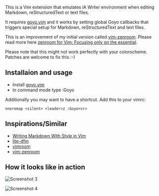 This is a Vim extension that emulates iA Writer environment when editing Markdown, reStructuredText or text files.

It requires [goyo.vim](https://github.com/junegunn/goyo.vim) and it works by setting global Goyo callbacks that triggers special setup for Markdown, reStructuredText and text files.

This is an improvement of my initial version called [vim-zenroom](https://github.com/amix/vim-zenroom). Please read more here [
zenroom for Vim: Focusing only on the essential](http://amix.dk/blog/post/19744#zenroom-for-Vim-Focsuing-only-on-the-essential).

Please note that this might not work perfectly with your colorscheme. Patches are welcome to fix this :-)

## Installaion and usage

* Install [goyo.vim](https://github.com/junegunn/goyo.vim)
* In command mode type :Goyo

Additionally you may want to have a shortcut. Add this to your vimrc:

    nnoremap <silent> <leader>z :Goyo<cr>

## Inspirations/Similar
* [Writing Markdown With Style in Vim](http://astrails.com/blog/2013/8/12/writing-markdown-with-style-in-vim)
* [lite-dfm](https://github.com/bilalq/lite-dfm)
* [vimroom](https://github.com/mikewest/vimroom)
* [vim-zenroom](https://github.com/amix/vim-zenroom)


## How it looks like in action

![Screenshot 3](http://amix.dk/uploads/zenroom_documentation.jpg)

![Screenshot 4](http://amix.dk/uploads/zenroom_documentation_1.jpg)
